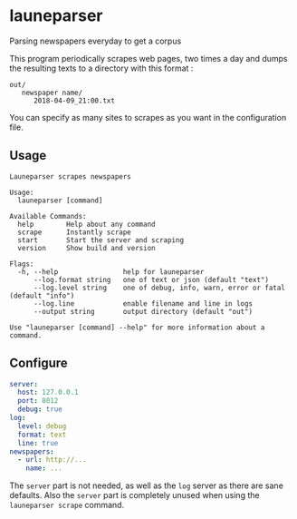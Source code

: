 # launeparser
Parsing newspapers everyday to get a corpus

This program periodically scrapes web pages, two times a day and dumps the
resulting texts to a directory with this format :

```
out/
   newspaper name/
      2018-04-09_21:00.txt
```

You can specify as many sites to scrapes as you want in the configuration file.

## Usage

```
Launeparser scrapes newspapers

Usage:
  launeparser [command]

Available Commands:
  help        Help about any command
  scrape      Instantly scrape
  start       Start the server and scraping
  version     Show build and version

Flags:
  -h, --help                help for launeparser
      --log.format string   one of text or json (default "text")
      --log.level string    one of debug, info, warn, error or fatal (default "info")
      --log.line            enable filename and line in logs
      --output string       output directory (default "out")

Use "launeparser [command] --help" for more information about a command.
```

## Configure

```yaml
server:
  host: 127.0.0.1
  port: 8012
  debug: true
log:
  level: debug
  format: text
  line: true
newspapers:
  - url: http://...
    name: ...
```

The `server` part is not needed, as well as the `log` server as there are sane
defaults. Also the `server` part is completely unused when using the 
`launeparser scrape` command.

